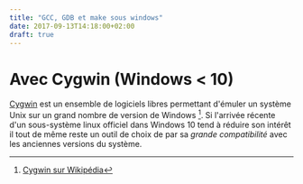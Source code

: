 ```yaml
---
title: "GCC, GDB et make sous windows"
date: 2017-09-13T14:18:00+02:00
draft: true
---
```

# Avec Cygwin (Windows < 10)

<span class="url-card" data-alt="Site officiel de Cygwin">[Cygwin](https://www.cygwin.com/)</span> est un ensemble de logiciels libres permettant d'émuler un système Unix sur un grand nombre de version de Windows [^1]. Si l'arrivée récente d'un sous-système linux officiel dans Windows 10 tend à réduire son intérêt il tout de même reste un outil de choix de par sa *grande compatibilité* avec les anciennes versions du système.

[^1]: [Cygwin sur Wikipédia](https://www.wikiwand.com/fr/Cygwin)

